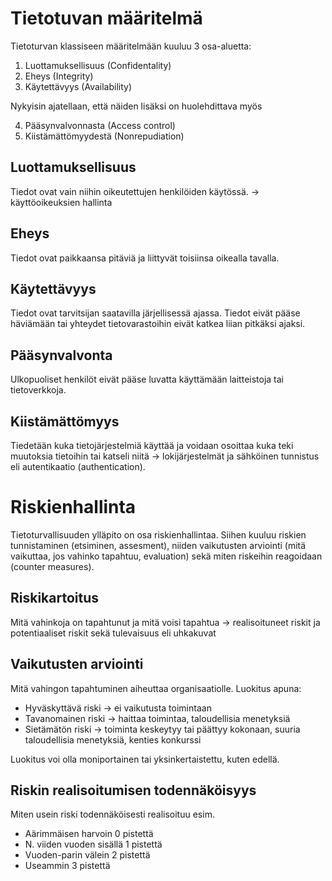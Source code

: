# Tietotuvan määritelmä

Tietoturvan klassiseen määritelmään kuuluu 3 osa-aluetta:
1. Luottamuksellisuus (Confidentality)
2. Eheys (Integrity)
3. Käytettävyys (Availability)

Nykyisin ajatellaan, että näiden lisäksi on huolehdittava myös

4. Pääsynvalvonnasta (Access control)
5. Kiistämättömyydestä (Nonrepudiation)

## Luottamuksellisuus
Tiedot ovat vain niihin oikeutettujen henkilöiden käytössä. -> käyttöoikeuksien hallinta

## Eheys
Tiedot ovat paikkaansa pitäviä ja liittyvät toisiinsa oikealla tavalla.

## Käytettävyys
Tiedot ovat tarvitsijan saatavilla järjellisessä ajassa. Tiedot eivät pääse häviämään tai yhteydet tietovarastoihin eivät katkea liian pitkäksi ajaksi.

## Pääsynvalvonta
Ulkopuoliset henkilöt eivät pääse luvatta käyttämään laitteistoja tai tietoverkkoja.

## Kiistämättömyys
Tiedetään kuka tietojärjestelmiä käyttää ja voidaan osoittaa kuka teki muutoksia tietoihin tai katseli niitä -> lokijärjestelmät ja sähköinen tunnistus eli autentikaatio (authentication).

# Riskienhallinta
Tietoturvallisuuden ylläpito on osa riskienhallintaa. Siihen kuuluu riskien tunnistaminen (etsiminen, assesment), niiden vaikutusten arviointi (mitä vaikuttaa, jos vahinko tapahtuu, evaluation) sekä miten riskeihin reagoidaan (counter measures).

## Riskikartoitus
Mitä vahinkoja on tapahtunut ja mitä voisi tapahtua -> realisoituneet riskit ja potentiaaliset riskit sekä tulevaisuus eli uhkakuvat

## Vaikutusten arviointi
Mitä vahingon tapahtuminen aiheuttaa organisaatiolle. Luokitus apuna:

* Hyväskyttävä riski -> ei vaikutusta toimintaan
* Tavanomainen riski -> haittaa toimintaa, taloudellisia menetyksiä
* Sietämätön riski -> toiminta keskeytyy tai päättyy kokonaan, suuria taloudellisia menetyksiä, kenties konkurssi

Luokitus voi olla moniportainen tai yksinkertaistettu, kuten edellä.

## Riskin realisoitumisen todennäköisyys
Miten usein riski todennäköisesti realisoituu esim.

* Aärimmäisen harvoin 0 pistettä
* N. viiden vuoden sisällä 1 pistettä
* Vuoden-parin välein 2 pistettä
* Useammin 3 pistettä

